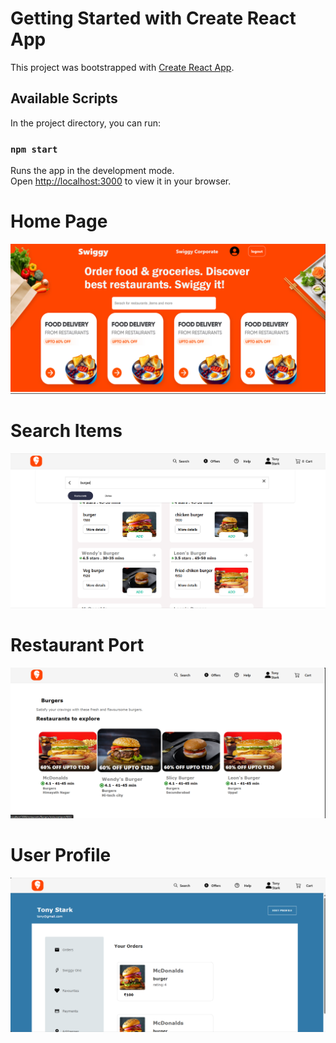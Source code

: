 # Getting Started with Create React App

This project was bootstrapped with [Create React App](https://github.com/facebook/create-react-app).

## Available Scripts

In the project directory, you can run:

### `npm start`

Runs the app in the development mode.\
Open [http://localhost:3000](http://localhost:3000) to view it in your browser.

<h1>Home Page</h1>

![Alt Text](https://github.com/Narenderchary85/swiggy-clone/blob/main/public/HomepageImage.png)

<h1>Search Items</h1>

![Alt Text](https://github.com/Narenderchary85/swiggy-clone/blob/main/public/Searching.png)

<h1>Restaurant Port</h1>

![Alt Text](https://github.com/Narenderchary85/swiggy-clone/blob/main/public/restautantport.png)

<h1>User Profile</h1>

![Alt Text](https://github.com/Narenderchary85/swiggy-clone/blob/main/public/profileImage.png)
